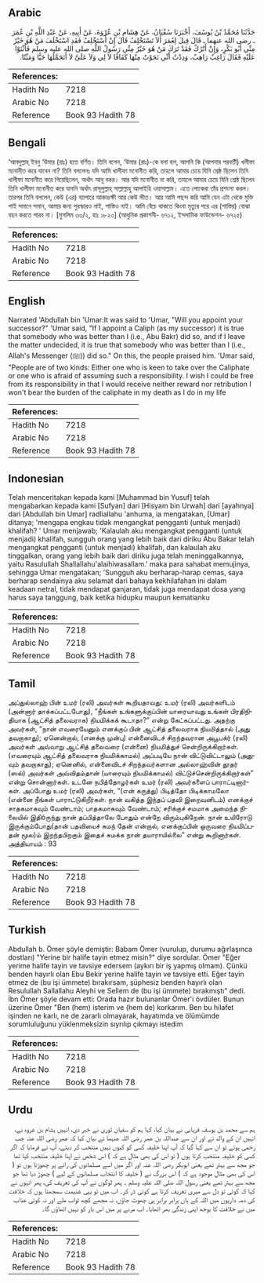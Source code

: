 ## Arabic


<div dir="rtl" lang="ar" style={{fontSize:'larger',backgroundColor:'#f8f9fa',padding:20}}>
حَدَّثَنَا مُحَمَّدُ بْنُ يُوسُفَ، أَخْبَرَنَا سُفْيَانُ، عَنْ هِشَامِ بْنِ عُرْوَةَ، عَنْ أَبِيهِ، عَنْ عَبْدِ اللَّهِ بْنِ عُمَرَ ـ رضى الله عنهما ـ قَالَ قِيلَ لِعُمَرَ أَلاَ تَسْتَخْلِفُ قَالَ إِنْ أَسْتَخْلِفْ فَقَدِ اسْتَخْلَفَ مَنْ هُوَ خَيْرٌ مِنِّي أَبُو بَكْرٍ، وَإِنْ أَتْرُكْ فَقَدْ تَرَكَ مَنْ هُوَ خَيْرٌ مِنِّي رَسُولُ اللَّهِ صلى الله عليه وسلم فَأَثْنَوْا عَلَيْهِ فَقَالَ رَاغِبٌ رَاهِبٌ، وَدِدْتُ أَنِّي نَجَوْتُ مِنْهَا كَفَافًا لاَ لِي وَلاَ عَلَىَّ لاَ أَتَحَمَّلُهَا حَيًّا وَمَيِّتًا‏.‏
</div>
<div style={{backgroundColor:'#f8f9fa',padding:20, marginBottom: 10}}><table> <thead> <tr> <th>References:</th> <th></th> </tr> </thead> <tbody><tr><td>Hadith No</td><td>7218</td></tr><tr><td>Arabic No</td><td>7218</td></tr><tr><td>Reference</td><td>Book 93 Hadith 78</td></tr></tbody></table></div>

## Bengali


<div dir="ltr" lang="bn" style={{fontSize:'larger',backgroundColor:'#f8f9fa',padding:20}}>
‘আবদুল্লাহ্ ইবনু ‘উমার (রাঃ) হতে বর্ণিত। তিনি বলেন, ‘উমার (রাঃ)-কে বলা হল, আপনি কি (আপনার পরবর্তী) খলীফা মনোনীত করে যাবেন না? তিনি বললেনঃ যদি আমি খালীফা মনোনীত করি, তাহলে আমার চেয়ে যিনি শ্রেষ্ঠ ছিলেন তিনি খালীফা মনোনীত করে গিয়েছিলেন, অর্থাৎ আবূ বকর। আর যদি মনোনীত না করি, তাহলে আমার চেয়ে যিনি শ্রেষ্ঠ ছিলেন তিনি খালীফা মনোনীত করে যাননি অর্থাৎ রাসূলুল্লাহ্ সাল্লাল্লাহু আলাইহি ওয়াসাল্লাম। এতে লোকেরা তাঁর প্রশংসা করল। তারপর তিনি বললেন, কেউ (এর) ব্যাপারে আকাঙক্ষী আর কেউ ভীত। আর আমি পছন্দ করি আমি যেন এটা থেকে মুক্তি পাই সমানে সমান, আমার জন্য পুরস্কারও নাই, শাস্তিও নাই। আমি বেঁচে থাকতে কিংবা মৃত্যুর পরে এর (শাস্তির) বোঝা বহন করতে পারব না। [মুসলিম ৩৩/২, হাঃ ১৮২৩] (আধুনিক প্রকাশনী- ৬৭১২, ইসলামিক ফাউন্ডেশন- ৬৭২৫)
</div>
<div style={{backgroundColor:'#f8f9fa',padding:20, marginBottom: 10}}><table> <thead> <tr> <th>References:</th> <th></th> </tr> </thead> <tbody><tr><td>Hadith No</td><td>7218</td></tr><tr><td>Arabic No</td><td>7218</td></tr><tr><td>Reference</td><td>Book 93 Hadith 78</td></tr></tbody></table></div>

## English


<div dir="ltr" lang="en" style={{fontSize:'larger',backgroundColor:'#f8f9fa',padding:20}}>
Narrated 'Abdullah bin 'Umar:It was said to 'Umar, "Will you appoint your successor?" 'Umar said, "If I appoint a Caliph (as my successor) it is true that somebody who was better than I (i.e., Abu Bakr) did so, and if I leave the matter undecided, it is true that somebody who was better than I (i.e., Allah's Messenger (ﷺ)) did so." On this, the people praised him. 'Umar said, "People are of two kinds: Either one who is keen to take over the Caliphate or one who is afraid of assuming such a responsibility. I wish I could be free from its responsibility in that I would receive neither reward nor retribution I won't bear the burden of the caliphate in my death as I do in my life
</div>
<div style={{backgroundColor:'#f8f9fa',padding:20, marginBottom: 10}}><table> <thead> <tr> <th>References:</th> <th></th> </tr> </thead> <tbody><tr><td>Hadith No</td><td>7218</td></tr><tr><td>Arabic No</td><td>7218</td></tr><tr><td>Reference</td><td>Book 93 Hadith 78</td></tr></tbody></table></div>

## Indonesian


<div dir="ltr" lang="id" style={{fontSize:'larger',backgroundColor:'#f8f9fa',padding:20}}>
Telah menceritakan kepada kami [Muhammad bin Yusuf] telah mengabarkan kepada kami [Sufyan] dari [Hisyam bin Urwah] dari [ayahnya] dari [Abdullah bin Umar] radliallahu 'anhuma, ia mengatakan, [Umar] ditanya; 'mengapa engkau tidak mengangkat pengganti (untuk menjadi) khalifah? ' Umar menjawab; 'Kalaulah aku mengangkat pengganti (untuk menjadi) khalifah, sungguh orang yang lebih baik dari diriku Abu Bakar telah mengangkat pengganti (untuk menjadi) khalifah, dan kalaulah aku tinggalkan, orang yang lebih baik dari diriku juga telah meninggalkannya, yaitu Rasulullah Shallallahu'alaihiwasallam.' maka para sahabat memujinya, sehingga Umar mengatakan; 'Sungguh aku berharap-harap cemas, saya berharap sendainya aku selamat dari bahaya kekhilafahan ini dalam keadaan netral, tidak mendapat ganjaran, tidak juga mendapat dosa yang harus saya tanggung, baik ketika hidupku maupun kematianku
</div>
<div style={{backgroundColor:'#f8f9fa',padding:20, marginBottom: 10}}><table> <thead> <tr> <th>References:</th> <th></th> </tr> </thead> <tbody><tr><td>Hadith No</td><td>7218</td></tr><tr><td>Arabic No</td><td>7218</td></tr><tr><td>Reference</td><td>Book 93 Hadith 78</td></tr></tbody></table></div>

## Tamil


<div dir="ltr" lang="ta" style={{fontSize:'larger',backgroundColor:'#f8f9fa',padding:20}}>
அப்துல்லாஹ் பின் உமர் (ரலி) அவர்கள் கூறியதாவது: உமர் (ரலி) அவர்களிடம் (அன்னார் தாக்கப்பட்டபோது), “நீங்கள் உங்களுக்குப்பின் யாரையாவது உங்கள் பிரதிநிதியாக (ஆட்சித் தலைவராக) நியமிக்கக் கூடாதா?” என்று கேட்கப்பட்டது. அதற்கு அவர்கள், “நான் எவரையேனும் எனக்குப் பின் ஆட்சித் தலைவராக நியமித்தால் (அது தவறாகாது); ஏனென்றால், (எனக்கு முன்பு) என்னைவிடச் சிறந்தவரான அபூபக்ர் (ரலி) அவர்கள் அவ்வாறு ஆட்சித் தலைவரை (என்னை) நியமித்துச் சென்றிருக்கிறார்கள். (எவரையும் ஆட்சித் தலைவராக நியமிக்காமல்) அப்படியே நான் விட்டுவிட்டாலும் (அதுவும் தவறாகாது); ஏனெனில், என்னைவிடச் சிறந்தவர்களான அல்லாஹ்வின் தூதர் (ஸல்) அவர்கள் அவ்விதம்தான் (யாரையும் நியமிக்காமல்) விட்டுச்சென்றிருக்கிறார்கள்” என்று சொன்னார்கள். உடனே நபித்தோழர்கள் உமர் (ரலி) அவர்களைப் பாராட்டினார்கள். அப்போது உமர் (ரலி) அவர்கள், “(என் கருத்து) பிடித்தோ பிடிக்காமலோ (என்னை நீங்கள் பாராட்டுகிறீர்கள். நான் வகித்த இந்தப் பதவி இறைவனிடம்) எனக்குச் சாதகமாகவும் வேண்டாம்; பாதகமாகவும் வேண்டாம்; சரிக்குச் சமமாக அமைந்த நிலையில் இதிóருந்து நான் தப்பித்தாலே போதும் என்றே விரும்புகிறேன். நான் உயிரோடு இருக்கும்போது(தான் பதவியைச் சுமந் தேன் என்றால், எனக்குப்பின் ஒருவரை நியமிப்பதன் மூல)ம் இறந்தபிறகும் இதைச் சுமக்க நான் தயாராயில்லை” என்று கூறினார்கள். அத்தியாயம் : 93
</div>
<div style={{backgroundColor:'#f8f9fa',padding:20, marginBottom: 10}}><table> <thead> <tr> <th>References:</th> <th></th> </tr> </thead> <tbody><tr><td>Hadith No</td><td>7218</td></tr><tr><td>Arabic No</td><td>7218</td></tr><tr><td>Reference</td><td>Book 93 Hadith 78</td></tr></tbody></table></div>

## Turkish


<div dir="ltr" lang="tr" style={{fontSize:'larger',backgroundColor:'#f8f9fa',padding:20}}>
Abdullah b. Ömer şöyle demiştir: Babam Ömer (vurulup, durumu ağırlaşınca dostları) "Yerine bir halife tayin etmez misin?" diye sordular. Ömer "Eğer yerime halife tayin ve tavsiye edersem (aykırı bir iş yapmış olmam). Çünkü benden hayırlı olan Ebu Bekir yerine halife tayin ve tavsiye etti. Eğer tayin etmez de (bu işi ümmete) bırakırsam, şüphesiz benden hayırlı olan Resulullah Sallallahu Aleyhi ve Sellem de (bu işi ümmete) bırakmıştı" dedi. İbn Ömer şöyle devam etti: Orada hazır bulunanlar Ömer'i övdüler. Bunun üzerine Ömer "Ben (hem) isterim ve (hem de) korkarım. Ben bu hilafet işinden ne karlı, ne de zararlı olmayarak, hayatımda ve ölümümde sorumluluğunu yüklenmeksizin sıyrılıp çıkmayı istedim
</div>
<div style={{backgroundColor:'#f8f9fa',padding:20, marginBottom: 10}}><table> <thead> <tr> <th>References:</th> <th></th> </tr> </thead> <tbody><tr><td>Hadith No</td><td>7218</td></tr><tr><td>Arabic No</td><td>7218</td></tr><tr><td>Reference</td><td>Book 93 Hadith 78</td></tr></tbody></table></div>

## Urdu


<div dir="rtl" lang="ur" style={{fontSize:'larger',backgroundColor:'#f8f9fa',padding:20}}>
ہم سے محمد بن یوسف فریابی نے بیان کیا، کہا ہم کو سفیان ثوری نے خبر دی، انہیں ہشام بن عروہ نے، انہیں ان کے والد نے اور ان سے عبداللہ بن عمر رضی اللہ عنہما نے بیان کیا کہ عمر رضی اللہ عنہ جب زخمی ہوئے تو ان سے کہا گیا کہ آپ اپنا خلیفہ کسی کو کیوں نہیں منتخب کر دیتے، آپ نے فرمایا کہ اگر کسی کو خلیفہ منتخب کرتا ہوں ( تو اس کی بھی مثال ہے کہ ) اس شخص نے اپنا خلیفہ منتخب کیا تھا جو مجھ سے بہتر تھے یعنی ابوبکر رضی اللہ عنہ اور اگر میں اسے مسلمانوں کی رائے پر چھوڑتا ہوں تو ( اس کی بھی مثال موجود ہے کہ ) اس بزرگ نے ( خلیفہ کا انتخاب مسلمانوں کے لیے ) چھوڑ دیا تھا جو مجھ سے بہتر تھے یعنی رسول اللہ صلی اللہ علیہ وسلم ۔ پھر لوگوں نے آپ کی تعریف کی، پھر انہوں نے کہا کہ کوئی تو دل سے میری تعریف کرتا ہے کوئی ڈر کر۔ اب میں تو یہی غنیمت سمجھتا ہوں کہ خلافت کی ذمہ داریوں میں اللہ کے ہاں برابر برابر ہی چھوٹ جاؤں، نہ مجھے کچھ ثواب ملے اور نہ کوئی عذاب میں نے خلافت کا بوجھ اپنی زندگی بھر اٹھایا۔ اب مرنے پر میں اس بار کو نہیں اٹھاؤں گا۔
</div>
<div style={{backgroundColor:'#f8f9fa',padding:20, marginBottom: 10}}><table> <thead> <tr> <th>References:</th> <th></th> </tr> </thead> <tbody><tr><td>Hadith No</td><td>7218</td></tr><tr><td>Arabic No</td><td>7218</td></tr><tr><td>Reference</td><td>Book 93 Hadith 78</td></tr></tbody></table></div>